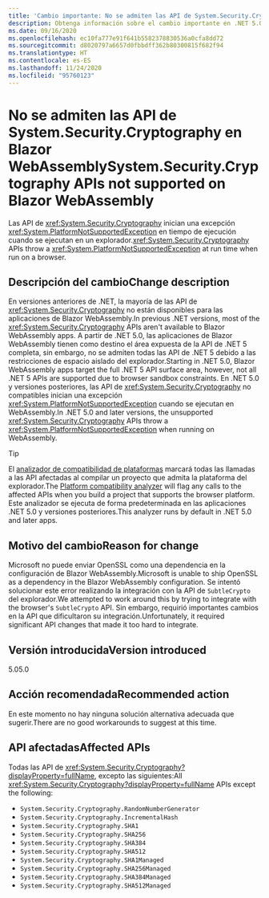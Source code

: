 ```yaml
---
title: 'Cambio importante: No se admiten las API de System.Security.Cryptography en Blazor WebAssembly'
description: Obtenga información sobre el cambio importante en .NET 5.0 donde las API de criptografía inician una excepción cuando se ejecutan en un explorador.
ms.date: 09/16/2020
ms.openlocfilehash: ec10fa777e91f641b5582378830536a0cfa8dd72
ms.sourcegitcommit: d8020797a6657d0fbbdff362b80300815f682f94
ms.translationtype: HT
ms.contentlocale: es-ES
ms.lasthandoff: 11/24/2020
ms.locfileid: "95760123"
---
```

# <a name="systemsecuritycryptography-apis-not-supported-on-blazor-webassembly"></a><span data-ttu-id="13ede-103">No se admiten las API de System.Security.Cryptography en Blazor WebAssembly</span><span class="sxs-lookup"><span data-stu-id="13ede-103">System.Security.Cryptography APIs not supported on Blazor WebAssembly</span></span>

<span data-ttu-id="13ede-104">Las API de <xref:System.Security.Cryptography> inician una excepción <xref:System.PlatformNotSupportedException> en tiempo de ejecución cuando se ejecutan en un explorador.</span><span class="sxs-lookup"><span data-stu-id="13ede-104"><xref:System.Security.Cryptography> APIs throw a <xref:System.PlatformNotSupportedException> at run time when run on a browser.</span></span>

## <a name="change-description"></a><span data-ttu-id="13ede-105">Descripción del cambio</span><span class="sxs-lookup"><span data-stu-id="13ede-105">Change description</span></span>

<span data-ttu-id="13ede-106">En versiones anteriores de .NET, la mayoría de las API de <xref:System.Security.Cryptography> no están disponibles para las aplicaciones de Blazor WebAssembly.</span><span class="sxs-lookup"><span data-stu-id="13ede-106">In previous .NET versions, most of the <xref:System.Security.Cryptography> APIs aren't available to Blazor WebAssembly apps.</span></span> <span data-ttu-id="13ede-107">A partir de .NET 5.0, las aplicaciones de Blazor WebAssembly tienen como destino el área expuesta de la API de .NET 5 completa, sin embargo, no se admiten todas las API de .NET 5 debido a las restricciones de espacio aislado del explorador.</span><span class="sxs-lookup"><span data-stu-id="13ede-107">Starting in .NET 5.0, Blazor WebAssembly apps target the full .NET 5 API surface area, however, not all .NET 5 APIs are supported due to browser sandbox constraints.</span></span> <span data-ttu-id="13ede-108">En .NET 5.0 y versiones posteriores, las API de <xref:System.Security.Cryptography> no compatibles inician una excepción <xref:System.PlatformNotSupportedException> cuando se ejecutan en WebAssembly.</span><span class="sxs-lookup"><span data-stu-id="13ede-108">In .NET 5.0 and later versions, the unsupported <xref:System.Security.Cryptography> APIs throw a <xref:System.PlatformNotSupportedException> when running on WebAssembly.</span></span>

> [!TIP]
> <span data-ttu-id="13ede-109">El [analizador de compatibilidad de plataformas](../../code-analysis/5.0/ca1416-platform-compatibility-analyzer.md) marcará todas las llamadas a las API afectadas al compilar un proyecto que admita la plataforma del explorador.</span><span class="sxs-lookup"><span data-stu-id="13ede-109">The [Platform compatibility analyzer](../../code-analysis/5.0/ca1416-platform-compatibility-analyzer.md) will flag any calls to the affected APIs when you build a project that supports the browser platform.</span></span> <span data-ttu-id="13ede-110">Este analizador se ejecuta de forma predeterminada en las aplicaciones .NET 5.0 y versiones posteriores.</span><span class="sxs-lookup"><span data-stu-id="13ede-110">This analyzer runs by default in .NET 5.0 and later apps.</span></span>

## <a name="reason-for-change"></a><span data-ttu-id="13ede-111">Motivo del cambio</span><span class="sxs-lookup"><span data-stu-id="13ede-111">Reason for change</span></span>

<span data-ttu-id="13ede-112">Microsoft no puede enviar OpenSSL como una dependencia en la configuración de Blazor WebAssembly.</span><span class="sxs-lookup"><span data-stu-id="13ede-112">Microsoft is unable to ship OpenSSL as a dependency in the Blazor WebAssembly configuration.</span></span> <span data-ttu-id="13ede-113">Se intentó solucionar este error realizando la integración con la API de `SubtleCrypto` del explorador.</span><span class="sxs-lookup"><span data-stu-id="13ede-113">We attempted to work around this by trying to integrate with the browser's `SubtleCrypto` API.</span></span> <span data-ttu-id="13ede-114">Sin embargo, requirió importantes cambios en la API que dificultaron su integración.</span><span class="sxs-lookup"><span data-stu-id="13ede-114">Unfortunately, it required significant API changes that made it too hard to integrate.</span></span>

## <a name="version-introduced"></a><span data-ttu-id="13ede-115">Versión introducida</span><span class="sxs-lookup"><span data-stu-id="13ede-115">Version introduced</span></span>

<span data-ttu-id="13ede-116">5.0</span><span class="sxs-lookup"><span data-stu-id="13ede-116">5.0</span></span>

## <a name="recommended-action"></a><span data-ttu-id="13ede-117">Acción recomendada</span><span class="sxs-lookup"><span data-stu-id="13ede-117">Recommended action</span></span>

<span data-ttu-id="13ede-118">En este momento no hay ninguna solución alternativa adecuada que sugerir.</span><span class="sxs-lookup"><span data-stu-id="13ede-118">There are no good workarounds to suggest at this time.</span></span>

## <a name="affected-apis"></a><span data-ttu-id="13ede-119">API afectadas</span><span class="sxs-lookup"><span data-stu-id="13ede-119">Affected APIs</span></span>

<span data-ttu-id="13ede-120">Todas las API de <xref:System.Security.Cryptography?displayProperty=fullName>, excepto las siguientes:</span><span class="sxs-lookup"><span data-stu-id="13ede-120">All <xref:System.Security.Cryptography?displayProperty=fullName> APIs except the following:</span></span>

- `System.Security.Cryptography.RandomNumberGenerator`
- `System.Security.Cryptography.IncrementalHash`
- `System.Security.Cryptography.SHA1`
- `System.Security.Cryptography.SHA256`
- `System.Security.Cryptography.SHA384`
- `System.Security.Cryptography.SHA512`
- `System.Security.Cryptography.SHA1Managed`
- `System.Security.Cryptography.SHA256Managed`
- `System.Security.Cryptography.SHA384Managed`
- `System.Security.Cryptography.SHA512Managed`

<!--

### Affected APIs

- `T:System.Security.Cryptography`

### Category

- ASP.NET Core
- Cryptography

-->
